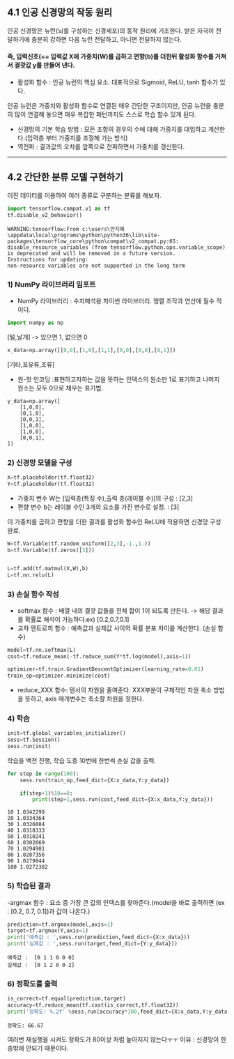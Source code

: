 ## 4.1 인공 신경망의 작동 원리

인공 신경망은 뉴런(뇌를 구성하는 신경세포)의 동작 원리에 기초한다.
받은 자극이 전달하기에 충분히 강하면 다음 뉴런 전달하고, 아니면 전달하지 않는다.

#### 즉, 입력신호(== 입력값 X에 가중치(W)를 곱하고 편향(b)를 더한뒤 활성화 함수를 거쳐서 결괏값 y를 만들어 낸다.
- 활성화 함수 : 인공 뉴런의 핵심 요소. 대표적으로 Sigmoid, ReLU, tanh 함수가 있다.


인공 뉴런은 가중치와 활성화 함수로 연결된 매우 간단한 구조이지만, 인공 뉴런을 충분히 많이 연결해 놓으면 매우 복잡한 패턴까지도 스스로 학습 할수 있게 된다.

- 신경망의 기본 학습 방법 : 모든 조합의 경우의 수에 대해 가중치를 대입하고 계산한다.(입력층 부터 가중치를 조절해 가는 방식)
- 역전파 :  결과값의 오차를 앞쪽으로 전파하면서 가중치를 갱신한다.

- - -
## 4.2 간단한 분류 모델 구현하기

이진 데이터를 이용하여 여러 종류로 구분하는 분류를 해보자.




```python
import tensorflow.compat.v1 as tf
tf.disable_v2_behavior()

```

    WARNING:tensorflow:From c:\users\안지혜\appdata\local\programs\python\python36\lib\site-packages\tensorflow_core\python\compat\v2_compat.py:65: disable_resource_variables (from tensorflow.python.ops.variable_scope) is deprecated and will be removed in a future version.
    Instructions for updating:
    non-resource variables are not supported in the long term
    
### 1) NumPy 라이브러리 임포트
- NumPy 라이브러리 : 수치해석용 차이썬 라이브러리. 행렬 조작과 연산에 필수 적이다.
```python
import numpy as np

```

[털,날개]  -> 있으면 1, 없으면 0
```python
x_data=np.array([[0,0],[1,0],[1,1],[0,0],[0,0],[0,1]])
```
[기타,포유류,조류] 
- 원-핫 인코딩 :표현하고자하는 값을 뜻하는 인덱스의 원소만 1로 표기하고 나머지 원소는 모두 0으로 채우는 표기법. 
```
y_data=np.array([
    [1,0,0],
    [0,1,0],
    [0,0,1],
    [1,0,0],
    [1,0,0],
    [0,0,1],
])
```




### 2) 신경망 모델을 구성
```python
X=tf.placeholder(tf.float32)
Y=tf.placeholder(tf.float32)
```
- 가중치 변수 W는 [입력층(특징 수),출력 층(레이블 수)]의 구성 : [2,3]
- 편향 변수 b는 레이블 수인 3개의 요소를 가진 변수로 설정. : [3]

이 가중치를 곱하고 편향을 더한 결과를 활성화 함수인 ReLU에 적용하면 신경망 구성 완료.
```python
W=tf.Variable(tf.random_uniform([2,3],-1.,1.))
b=tf.Variable(tf.zeros([3]))


L=tf.add(tf.matmul(X,W),b)
L=tf.nn.relu(L)
```

### 3) 손실 함수 작성
- softmax 함수 : 배열 내의 결괏 값들을 전체 합이 1이 되도록 만든다. -> 해당 결과를 확률로 해석이 가능하다.ex) [0.2,0.7,0.1]
- 교차 엔트로피 함수 : 예측값과 실제값 사이의 확률 분포 차이를 계산한다. (손실 함수)
```python
model=tf.nn.softmax(L)
cost=tf.reduce_mean(-tf.reduce_sum(Y*tf.log(model),axis=1))

optimizer=tf.train.GradientDescentOptimizer(learning_rate=0.01)
train_op=optimizer.minimize(cost)
```
- reduce_XXX 함수: 텐서의 차원을 줄여준다. XXX부분이 구체적인 차원 축소 방법을 뜻하고, axis 매개변수는 축소할 차원을 정한다. 




### 4) 학습
```python
init=tf.global_variables_initializer()
sess=tf.Session()
sess.run(init)
```
학습을 백전 진행, 학습 도중 10번에 한번씩 손실 갑을 출력.
```python
for step in range(100):
    sess.run(train_op,feed_dict={X:x_data,Y:y_data})
    
    if(step+1)%10==0:
        print(step+1,sess.run(cost,feed_dict={X:x_data,Y:y_data}))
```

    10 1.0342299
    20 1.0334364
    30 1.0326084
    40 1.0318333
    50 1.0310241
    60 1.0302669
    70 1.0294901
    80 1.0287356
    90 1.0279844
    100 1.0272382
    

### 5) 학습된 결과
-argmax 함수 : 요소 중 가장 큰 값의 인덱스를 찾아준다.(model을 바로 출력하면 (ex : [0.2, 0.7, 0.1])과 값이 나온다.)
```python
prediction=tf.argmax(model,axis=1)
target=tf.argmax(Y,axis=1)
print('예측값 : ',sess.run(prediction,feed_dict={X:x_data}))
print('실제값 : ',sess.run(target,feed_dict={Y:y_data}))
```

    예측값 :  [0 1 1 0 0 0]
    실제값 :  [0 1 2 0 0 2]
    

### 6) 정확도를 출력
```python
is_correct=tf.equal(prediction,target)
accuracy=tf.reduce_mean(tf.cast(is_correct,tf.float32))
print('정확도: %.2f' %sess.run(accuracy*100,feed_dict={X:x_data,Y:y_data}))
```

    정확도: 66.67
    


여러번 재실행을 시켜도 정확도가 80이상 처럼 높아지지 않는다ㅜㅜ
이유 : 신경망이 한 층밖에 안되기 때문이다.
